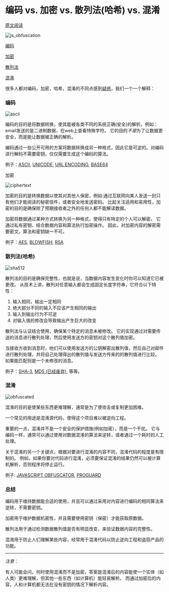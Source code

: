 # 编码 vs. 加密 vs. 散列法(哈希) vs. 混淆

[原文阅读](https://danielmiessler.com/study/encoding-encryption-hashing-obfuscation/)

![js_obfuscation](https://danielmiessler.com/images/js_obfuscation.png)

[编码](#编码)

[加密](#加密)

[散列法](#散列法(哈希))

[混淆](#混淆)


很多人都对编码，加密，哈希，混淆的不同点感到[疑惑](http://www.google.com/search?sourceid=chrome&ie=UTF-8&q=what%27s+the+difference+between+encoding+and+encryption%3F)，我们一个一个解释：

### 编码
 
 ![ascii](https://danielmiessler.com/images/ascii-image.png)

编码的目的是将数据转换，使其能被各类不同的系统正确(安全)的解析。例如：email发送的是二进制数据，在web上查看特殊字符。
它的目的*不是*为了让数据更安全，而是能让数据被正确的解析。

编码通过一些公开可用的方案将数据转换成另一种格式，因此它是可逆的。对编码进行解码不需要密钥，仅仅需要生成这个编码的算法。

例子：[ASCII](http://www.asciitable.com/), [UNICODE](https://danielmiessler.com/study/encoding/#unicode), [URL ENCODING](http://www.eskimo.com/~bloo/indexdot/html/topics/urlencoding.htm), [BASE64](https://en.wikipedia.org/wiki/Base64)


加密

![ciphertext](https://danielmiessler.com/images/ciphertext.png)

加密的目的是转换数据以使其对其他人保密，例如:通过互联网向某人发送一封只有他们才能阅读的秘密信件，或者安全地发送密码。
比起关注适用和易用性，加密的目的是确保除了预期接收者之外的任何人都不能解读数据。

加密将数据通过某种方式转换为另一种格式，使得只有特定的个人可以解密。 它通过私有密钥，结合数据内容和算法执行加密操作。
因此，对加密内容的解密需要密文，算法和密钥缺一不可。

例子：[AES](http://www.aes.org/), [BLOWFISH](https://en.wikipedia.org/wiki/Blowfish_(cipher)), [RSA](http://www.rsa.com/)



### 散列法(哈希)

![sha512](https://danielmiessler.com/images/sha512.gif)

散列法的目的是确保完整性，也就是说，当数据内容发生变化时你可以知道它已被更改。
从技术上讲，散列对任意输入都会生成固定长度字符串，它符合以下特性：

1. 输入相同，输出一定相同
2. 绝大部分不同的输入不应该产生相同的输出
3. 输入到输出行为不可逆
4. 对输入值的修改会导致输出产生巨大的改变

散列法与认证结合使用，确保某个特定的消息未被修改。 它的实现通过对需要传送的消息进行散列处理，然后使用发送方的密钥对这个散列值加密。

当接收方收到消息时，他们可以使用发送方的公钥解密出散列值，然后自己对邮件进行散列处理，并将自己处理得出的散列值与发送方传来的的散列值进行比较。 如果能匹配则是一个未修改的消息。

例子：[SHA-3](https://en.wikipedia.org/wiki/SHA-3), [MD5 (已经废弃)](https://en.wikipedia.org/wiki/MD5), 等等。


### 混淆

![obfuscated](https://danielmiessler.com/images/obfuscated-e1454498907454.png)

混淆的目的是使某些东西更难理解，通常是为了使攻击或复制更加困难。

一个常见的用途是混淆源代码，使得这个项目难以被逆向工程。

重要的一点，混淆并不是一个安全的保护措施(例如加密），而是一个干扰。
它与编码一样，通常可以通过使用对数据混淆的算法来逆转，或者通过一个耗时的人工处理。

关于混淆的另一个关键点，根据对要进行混淆的内容不同，混淆代码的程度是有限制的。
例如，如果你要对代码进行混淆，必须要保证混淆的结果仍然可以被计算机解析，否则程序将停止运行。

例子: [JAVASCRIPT OBFUSCATOR](https://javascriptobfuscator.com/), [PROGUARD](http://proguard.sourceforge.net/)

### 总结

编码用于维持数据能合适的使用，并且可以通过采用对内容进行编码的相同算法来逆转，不需要密钥。

加密用于维护数据机密性，并且需要使用密钥（保密）才能获取原数据。

散列法用于通过检测数据散列值是否有明显改变，来验证数据内容的完整性。

混淆用于防止人们理解某些内容，经常用于混淆代码以防止逆向工程和盗窃产品的功能。



-------------------
*注意*：

有人可能会问，何时使用混淆而不是加密，答案是混淆后的内容能使一个实体（如人类）更难理解，但其他一些东西（如计算机）能轻易解析。
而通过加密后的内容，人和计算机都无法在没有密钥的情况下解析内容。












